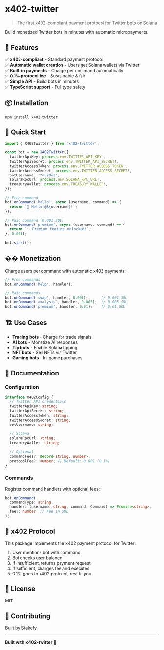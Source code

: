 # x402-twitter

> The first x402-compliant payment protocol for Twitter bots on Solana

Build monetized Twitter bots in minutes with automatic micropayments.

## 🌟 Features

✅ **x402-compliant** - Standard payment protocol  
✅ **Automatic wallet creation** - Users get Solana wallets via Twitter  
✅ **Built-in payments** - Charge per command automatically  
✅ **0.1% protocol fee** - Sustainable & fair  
✅ **Simple API** - Build bots in minutes  
✅ **TypeScript support** - Full type safety  

## 📦 Installation
```bash
npm install x402-twitter
```

## 🚀 Quick Start
```typescript
import { X402Twitter } from 'x402-twitter';

const bot = new X402Twitter({
  twitterApiKey: process.env.TWITTER_API_KEY!,
  twitterApiSecret: process.env.TWITTER_API_SECRET!,
  twitterAccessToken: process.env.TWITTER_ACCESS_TOKEN!,
  twitterAccessSecret: process.env.TWITTER_ACCESS_SECRET!,
  botUsername: 'YourBot',
  solanaRpcUrl: process.env.SOLANA_RPC_URL!,
  treasuryWallet: process.env.TREASURY_WALLET!,
});

// Free command
bot.onCommand('hello', async (username, command) => {
  return `👋 Hello @${username}!`;
});

// Paid command (0.001 SOL)
bot.onCommand('premium', async (username, command) => {
  return `✨ Premium feature unlocked!`;
}, 0.001);

bot.start();
```

## �� Monetization

Charge users per command with automatic x402 payments:
```typescript
// Free commands
bot.onCommand('help', handler);

// Paid commands
bot.onCommand('swap', handler, 0.001);      // 0.001 SOL
bot.onCommand('analysis', handler, 0.005);  // 0.005 SOL
bot.onCommand('premium', handler, 0.01);    // 0.01 SOL
```

## 🏗️ Use Cases

- **Trading bots** - Charge for trade signals
- **AI bots** - Monetize AI responses  
- **Tip bots** - Enable Solana tipping
- **NFT bots** - Sell NFTs via Twitter
- **Gaming bots** - In-game purchases

## 📖 Documentation

### Configuration
```typescript
interface X402Config {
  // Twitter API credentials
  twitterApiKey: string;
  twitterApiSecret: string;
  twitterAccessToken: string;
  twitterAccessSecret: string;
  botUsername: string;
  
  // Solana
  solanaRpcUrl: string;
  treasuryWallet: string;
  
  // Optional
  commandFees?: Record<string, number>;
  protocolFee?: number; // Default: 0.001 (0.1%)
}
```

### Commands

Register command handlers with optional fees:
```typescript
bot.onCommand(
  commandType: string,
  handler: (username: string, command: Command) => Promise<string>,
  fee?: number  // Fee in SOL
);
```

## 🔐 x402 Protocol

This package implements the x402 payment protocol for Twitter:

1. User mentions bot with command
2. Bot checks user balance
3. If insufficient, returns payment request
4. If sufficient, charges fee and executes
5. 0.1% goes to x402 protocol, rest to you

## 📝 License

MIT

## 🤝 Contributing

Built by [Stakefy](https://stakefy.io)

---

**Built with x402-twitter** 🚀
